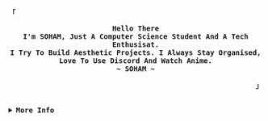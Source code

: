 <!-- SpreasSheets650's  GitHub Profile -->
<div align="justify">
  

<!-- Profile -->
<p align="left"><strong><samp>「</samp></strong></p>
  <p align="center">
<samp>
      <b>
        Hello There
      <br>
        I'm SOHAM, Just A Computer Science Student And A Tech Enthusisat.
      <br>
        I Try To Build Aesthetic Projects. I Always Stay Organised, Love To Use Discord And Watch Anime.
      <br>
        ~ SOHAM ~
      </b>
</samp>
  </p>
<p align="right"><strong><samp>」</samp></strong></p>

<br>

  <details>
<summary><samp><b>More Info</b></samp></summary>

<h2></h2><br>

  
<br>
  
<details>
  <summary><b><samp>GitHub Base Stats</samp></b></summary>

<h2></h2><br>

<!-- Github Stats -->

<div align="center">
  <table>
    <tr>
      <td><a href="#--------"><img height="137px" align="center" alt="GitHub Stats" src="https://github-readme-stats.vercel.app/api?username=spreadsheets600&count_private=true&show_icons=true&include_all_commits=true&line_height=21&hide_border=true&theme=nord"/></a></td>
      <td><a href="#--------"><img height="137px" align="center" alt="Top Language" src="https://github-readme-stats.vercel.app/api/top-langs/?username=spreadsheets600&layout=compact&line_height=21&hide_border=true&theme=nord"/></a></td>
    </tr>
  </table>
</div>
  </details>


  
<br>


<details>
  <summary><b><samp>Language And Tools</samp></b></summary>

<h2></h2><br>

<p align="center">
  <a href="https://skillicons.dev">
    <img src="https://skillicons.dev/icons?i=git,python,html,css,js,ts,nodejs,github,vscode,discord,bots,xd,ps,stackoverflow,instagram" />
  </a>
</p>
  </details>


